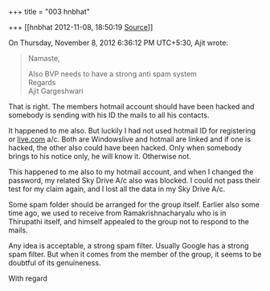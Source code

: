 +++
title = "003 hnbhat"

+++
[[hnbhat	2012-11-08, 18:50:19 [Source](https://groups.google.com/g/bvparishat/c/HbmzKkEJqs8)]]



  
On Thursday, November 8, 2012 6:36:12 PM UTC+5:30, Ajit wrote:

> Namaste,  
>   
> Also BVP needs to have a strong anti spam system  
> Regards  
> Ajit Gargeshwari  
>   
> > 
> >   
> > 

  

That is right. The members hotmail account should have been hacked and somebody is sending with his ID the mails to all his contacts.

  

It happened to me also. But luckily I had not used hotmail ID for registering or [live.com](http://live.com) a/c. Both are Windowslive and hotmail are linked and if one is hacked, the other also could have been hacked. Only when somebody brings to his notice only, he will know it. Otherwise not.

  

This happened to me also to my hotmail account, and when I changed the password, my related Sky Drive A/c also was blocked. I could not pass their test for my claim again, and I lost all the data in my Sky Drive A/c.

  

Some spam folder should be arranged for the group itself. Earlier also some time ago, we used to receive from Ramakrishnacharyalu who is in Thirupathi itself, and himself appealed to the group not to respond to the mails.

  

Any idea is acceptable, a strong spam filter. Usually Google has a strong spam filter. But when it comes from the member of the group, it seems to be doubtful of its genuineness.

  

With regard

  



  

  



  



  

  

  

  



